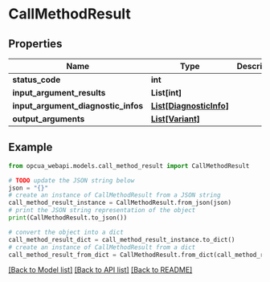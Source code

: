 # CallMethodResult


## Properties

Name | Type | Description | Notes
------------ | ------------- | ------------- | -------------
**status_code** | **int** |  | [optional] 
**input_argument_results** | **List[int]** |  | [optional] 
**input_argument_diagnostic_infos** | [**List[DiagnosticInfo]**](DiagnosticInfo.md) |  | [optional] 
**output_arguments** | [**List[Variant]**](Variant.md) |  | [optional] 

## Example

```python
from opcua_webapi.models.call_method_result import CallMethodResult

# TODO update the JSON string below
json = "{}"
# create an instance of CallMethodResult from a JSON string
call_method_result_instance = CallMethodResult.from_json(json)
# print the JSON string representation of the object
print(CallMethodResult.to_json())

# convert the object into a dict
call_method_result_dict = call_method_result_instance.to_dict()
# create an instance of CallMethodResult from a dict
call_method_result_from_dict = CallMethodResult.from_dict(call_method_result_dict)
```
[[Back to Model list]](../README.md#documentation-for-models) [[Back to API list]](../README.md#documentation-for-api-endpoints) [[Back to README]](../README.md)


